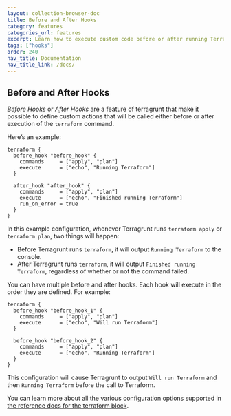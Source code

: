 ```yaml
---
layout: collection-browser-doc
title: Before and After Hooks
category: features
categories_url: features
excerpt: Learn how to execute custom code before or after running Terraform.
tags: ["hooks"]
order: 240
nav_title: Documentation
nav_title_link: /docs/
---
```


## Before and After Hooks

*Before Hooks* or *After Hooks* are a feature of terragrunt that make it possible to define custom actions that will be called either before or after execution of the `terraform` command.

Here’s an example:

``` hcl
terraform {
  before_hook "before_hook" {
    commands     = ["apply", "plan"]
    execute      = ["echo", "Running Terraform"]
  }

  after_hook "after_hook" {
    commands     = ["apply", "plan"]
    execute      = ["echo", "Finished running Terraform"]
    run_on_error = true
  }
}
```

In this example configuration, whenever Terragrunt runs `terraform apply` or `terraform plan`, two things will happen:

- Before Terragrunt runs `terraform`, it will output `Running Terraform` to the console.
- After Terragrunt runs `terraform`, it will output `Finished running Terraform`, regardless of whether or not the
  command failed.

You can have multiple before and after hooks. Each hook will execute in the order they are defined. For example:

``` hcl
terraform {
  before_hook "before_hook_1" {
    commands     = ["apply", "plan"]
    execute      = ["echo", "Will run Terraform"]
  }

  before_hook "before_hook_2" {
    commands     = ["apply", "plan"]
    execute      = ["echo", "Running Terraform"]
  }
}
```

This configuration will cause Terragrunt to output `Will run Terraform` and then `Running Terraform` before the call
to Terraform.

You can learn more about all the various configuration options supported in [the reference docs for the terraform
block](https://github.com/terraform-modules-krish/terragrunt/blob/v0.35.0/docs/reference/config-blocks-and-attributes/#terraform).
